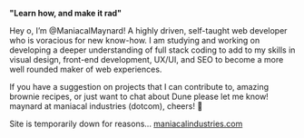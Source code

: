 **"Learn how, and make it rad"**

Hey o, I’m @ManiacalMaynard! A highly driven, self-taught web developer who is voracious for new know-how. I am studying and working on developing a deeper understanding of full stack coding to add to my skills in visual design, front-end development, UX/UI, and SEO to become a more well rounded maker of web experiences.

If you have a suggestion on projects that I can contribute to, amazing brownie recipes, or just want to chat about Dune please let me know! maynard at maniacal industries (dotcom), cheers! 🍻

Site is temporarily down for reasons... [maniacalindustries.com](https://www.maniacalindustries.com/) 

<!---
ManiacalMaynard/ManiacalMaynard is a ✨ special ✨ repository because its `README.md` (this file) appears on your GitHub profile.
You can click the Preview link to take a look at your changes.
--->
